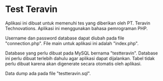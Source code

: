 # Test Teravin

Aplikasi ini dibuat untuk memenuhi tes yang diberikan oleh PT. Teravin Technovations. Aplikasi ini menggunakan bahasa pemrograman PHP.

Username dan password database dapat diubah pada file "connection.php". File main untuk aplikasi ini adalah "index.php".

Database yang perlu dibuat pada MySQL bernama "testteravin". Database ini perlu dibuat terlebih dahulu agar aplikasi dapat dijalankan. Tabel tidak perlu dibuat karena akan digenerate secara otomatis oleh aplikasi.

Data dump ada pada file "testteravin.sql".